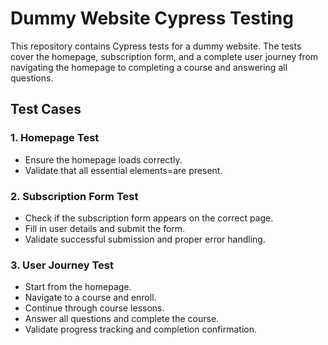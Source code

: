 # Dummy Website Cypress Testing

This repository contains Cypress tests for a dummy website. The tests cover the homepage, subscription form, and a complete user journey from navigating the homepage to completing a course and answering all questions.

## Test Cases

### 1. Homepage Test
- Ensure the homepage loads correctly.
- Validate that all essential elements=are present.

### 2. Subscription Form Test
- Check if the subscription form appears on the correct page.
- Fill in user details and submit the form.
- Validate successful submission and proper error handling.

### 3. User Journey Test
- Start from the homepage.
- Navigate to a course and enroll.
- Continue through course lessons.
- Answer all questions and complete the course.
- Validate progress tracking and completion confirmation.

